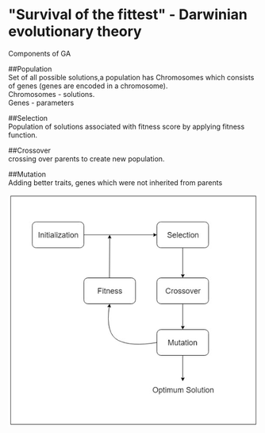 # "Survival of the fittest" - Darwinian evolutionary theory

Components of GA  

##Population  
Set of all possible solutions,a population has Chromosomes which consists of genes (genes are encoded in a chromosome).  
Chromosomes - solutions.  
Genes - parameters

##Selection  
Population of solutions associated with fitness score by applying fitness function.  

##Crossover  
crossing over parents to create new population.

##Mutation  
Adding better traits, genes which were not inherited from parents


![GAN](https://github.com/Sarth-Patil/Genetic_Programming/blob/master/GA.jpg)
